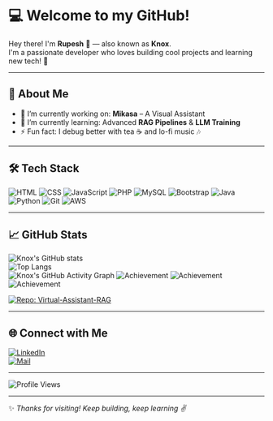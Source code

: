 # 💻 Welcome to my GitHub!

Hey there! I'm **Rupesh** 👋 — also known as **Knox**.  
I'm a passionate developer who loves building cool projects and learning new tech! 🚀

---

## 🧠 About Me

- 🔭 I’m currently working on: **Mikasa** – A Visual Assistant 
- 🌱 I’m currently learning: Advanced **RAG Pipelines** & **LLM Training**
- ⚡ Fun fact: I debug better with tea ☕ and lo-fi music 🎶  

---

## 🛠️ Tech Stack

![HTML](https://img.shields.io/badge/-HTML5-E34F26?logo=html5&logoColor=white&style=flat)
![CSS](https://img.shields.io/badge/-CSS3-1572B6?logo=css3&logoColor=white&style=flat)
![JavaScript](https://img.shields.io/badge/-JavaScript-F7DF1E?logo=javascript&logoColor=black&style=flat)
![PHP](https://img.shields.io/badge/-PHP-777BB4?logo=php&logoColor=white&style=flat)
![MySQL](https://img.shields.io/badge/-MySQL-4479A1?logo=mysql&logoColor=white&style=flat)
![Bootstrap](https://img.shields.io/badge/-Bootstrap-563D7C?logo=bootstrap&logoColor=white&style=flat)
![Java](https://img.shields.io/badge/-Java-007396?logo=java&logoColor=white&style=flat)
![Python](https://img.shields.io/badge/-Python-3776AB?logo=python&logoColor=white&style=flat)
![Git](https://img.shields.io/badge/-Git-F05032?logo=git&logoColor=white&style=flat)
![AWS](https://img.shields.io/badge/-AWS-FF9900?logo=amazonaws&logoColor=white&style=flat)

---

## 📈 GitHub Stats

![Knox's GitHub stats](https://github-readme-stats.vercel.app/api?username=Rupeshs11&show_icons=true&theme=radical)  
![Top Langs](https://github-readme-stats.vercel.app/api/top-langs/?username=Rupeshs11&layout=compact&theme=radical)  
![Knox's GitHub Activity Graph](https://github-readme-activity-graph.vercel.app/graph?username=Rupeshs11&theme=radical)
![Achievement](https://github.githubassets.com/images/modules/profile/achievements/pull-shark-default.png)
![Achievement](https://github.githubassets.com/images/modules/profile/achievements/starstruck-default.png)
![Achievement](https://github.githubassets.com/images/modules/profile/achievements/quickdraw-default.png)


<!-- Highlight repo you contributed to -->
[![Repo: Virtual-Assistant-RAG](https://github-readme-stats.vercel.app/api/pin/?username=ThorVishwajit&repo=Virtual-Assistant-RAG&theme=radical)](https://github.com/ThorVishwajit/Virtual-Assistant-RAG)

---

## 🌐 Connect with Me

[![LinkedIn](https://img.shields.io/badge/-LinkedIn-0077B5?logo=linkedin&logoColor=white)](https://www.linkedin.com/in/rupesh-satale-647b212a8)  
[![Mail](https://img.shields.io/badge/-Email-EA4335?logo=gmail&logoColor=white)](mailto:rbsatale7@gmail.com)

---

![Profile Views](https://komarev.com/ghpvc/?username=Rupeshs11&color=blue&style=flat)

---

✨ *Thanks for visiting! Keep building, keep learning ✌️*
